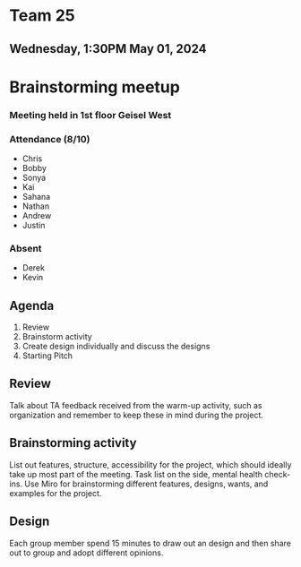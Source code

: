 # Team 25
## Wednesday, 1:30PM May 01, 2024

# Brainstorming meetup
### Meeting held in 1st floor Geisel West

### Attendance (8/10)
- Chris
- Bobby
- Sonya
- Kai
- Sahana
- Nathan
- Andrew
- Justin

### Absent
- Derek
- Kevin


## Agenda
1.  Review
2. Brainstorm activity
3. Create design individually and discuss the designs
4. Starting Pitch

## Review
Talk about TA feedback received from the warm-up activity, such as organization and remember to keep these in mind during the project.

## Brainstorming activity
List out features, structure, accessibility for the project, which should ideally take up most part of the meeting.
Task list on the side, mental health check-ins.
Use Miro for brainstorming different features, designs, wants, and examples for the project. 

## Design
Each group member spend 15 minutes to draw out an design and then share out to group and adopt different opinions.


